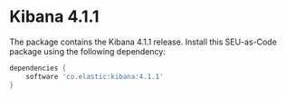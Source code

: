 # Kibana 4.1.1

The package contains the Kibana 4.1.1 release. Install this SEU-as-Code package using the following dependency:
```groovy
dependencies {
	software 'co.elastic:kibana:4.1.1'
}
```
